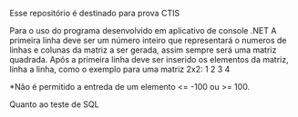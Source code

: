 Esse repositório é destinado para prova CTIS

Para o uso do programa desenvolvido em aplicativo de console .NET
  A primeira linha deve ser um número inteiro que representará o numeros de linhas e colunas da matriz a ser gerada, assim sempre será uma matriz quadrada.
  Após a primeira linha deve ser inserido os elementos da matriz, linha a linha, como o exemplo para uma matriz 2x2:
  1 2
  3 4
  
  *Não é permitido a entreda de um elemento <= -100 ou >= 100.

Quanto ao teste de SQL 
